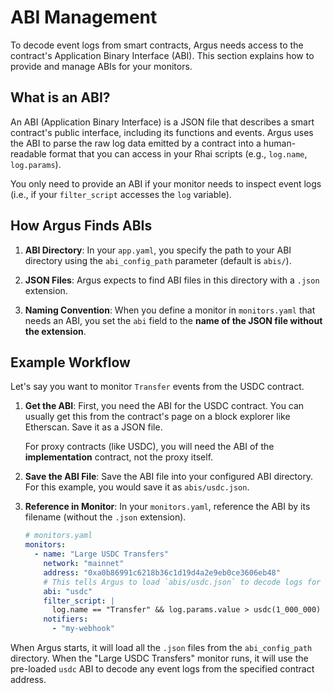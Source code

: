 # ABI Management

To decode event logs from smart contracts, Argus needs access to the contract's Application Binary Interface (ABI). This section explains how to provide and manage ABIs for your monitors.

## What is an ABI?

An ABI (Application Binary Interface) is a JSON file that describes a smart contract's public interface, including its functions and events. Argus uses the ABI to parse the raw log data emitted by a contract into a human-readable format that you can access in your Rhai scripts (e.g., `log.name`, `log.params`).

You only need to provide an ABI if your monitor needs to inspect event logs (i.e., if your `filter_script` accesses the `log` variable).

## How Argus Finds ABIs

1.  **ABI Directory**: In your `app.yaml`, you specify the path to your ABI directory using the `abi_config_path` parameter (default is `abis/`).

2.  **JSON Files**: Argus expects to find ABI files in this directory with a `.json` extension.

3.  **Naming Convention**: When you define a monitor in `monitors.yaml` that needs an ABI, you set the `abi` field to the **name of the JSON file without the extension**.

## Example Workflow

Let's say you want to monitor `Transfer` events from the USDC contract.

1.  **Get the ABI**: First, you need the ABI for the USDC contract. You can usually get this from the contract's page on a block explorer like Etherscan. Save it as a JSON file.

    For proxy contracts (like USDC), you will need the ABI of the **implementation** contract, not the proxy itself.

2.  **Save the ABI File**: Save the ABI file into your configured ABI directory. For this example, you would save it as `abis/usdc.json`.

3.  **Reference in Monitor**: In your `monitors.yaml`, reference the ABI by its filename (without the `.json` extension).

    ```yaml
    # monitors.yaml
    monitors:
      - name: "Large USDC Transfers"
        network: "mainnet"
        address: "0xa0b86991c6218b36c1d19d4a2e9eb0ce3606eb48"
        # This tells Argus to load `abis/usdc.json` to decode logs for this monitor.
        abi: "usdc"
        filter_script: |
          log.name == "Transfer" && log.params.value > usdc(1_000_000)
        notifiers:
          - "my-webhook"
    ```

When Argus starts, it will load all the `.json` files from the `abi_config_path` directory. When the "Large USDC Transfers" monitor runs, it will use the pre-loaded `usdc` ABI to decode any event logs from the specified contract address.
